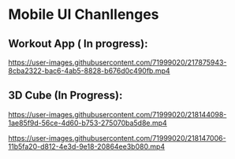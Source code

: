 # Mobile UI Chanllenges

## Workout App ( In progress):

https://user-images.githubusercontent.com/71999020/217875943-8cba2322-bac6-4ab5-8828-b676d0c490fb.mp4


## 3D Cube (In Progress):



https://user-images.githubusercontent.com/71999020/218144098-1ae85f9d-56ce-4d60-b753-275070ba5d8e.mp4



https://user-images.githubusercontent.com/71999020/218147006-11b5fa20-d812-4e3d-9e18-20864ee3b080.mp4

